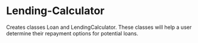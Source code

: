 # Lending-Calculator
Creates classes Loan and LendingCalculator. These classes will help a user determine their repayment options for potential loans.
